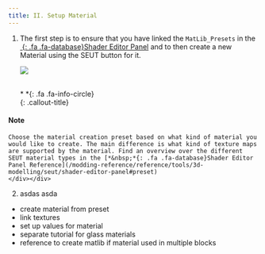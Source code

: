 ```yaml
---
title: II. Setup Material
---
```

1. The first step is to ensure that you have linked the `MatLib_Presets` in the [*&nbsp;*{: .fa .fa-database}Shader Editor Panel](/modding-reference/reference/tools/3d-modelling/seut/shader-editor-panel) and to then create a new Material using the SEUT button for it.

    ![](/modding-reference/assets/images/tutorials/seut/create-material_create.png)
<br><br/>

    <div class="callout-block callout-info"><div class="icon-holder">*&nbsp;*{: .fa .fa-info-circle}
    </div><div class="content">
    {: .callout-title}
#### Note
    Choose the material creation preset based on what kind of material you would like to create. The main difference is what kind of texture maps are supported by the material. Find an overview over the different SEUT material types in the [*&nbsp;*{: .fa .fa-database}Shader Editor Panel Reference](/modding-reference/reference/tools/3d-modelling/seut/shader-editor-panel#preset)
    </div></div>

2. asdas asda

* create material from preset
* link textures
* set up values for material
* separate tutorial for glass materials
* reference to create matlib if material used in multiple blocks
<br><br/>